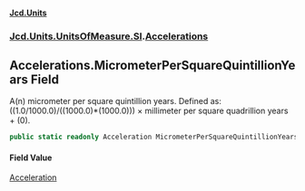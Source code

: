 #### [Jcd.Units](index.md 'index')
### [Jcd.Units.UnitsOfMeasure.SI](Jcd.Units.UnitsOfMeasure.SI.md 'Jcd.Units.UnitsOfMeasure.SI').[Accelerations](Accelerations.md 'Jcd.Units.UnitsOfMeasure.SI.Accelerations')

## Accelerations.MicrometerPerSquareQuintillionYears Field

A(n) micrometer per square quintillion years. Defined as: ((1.0/1000.0)/((1000.0)*(1000.0))) × millimeter per square quadrillion years + (0).

```csharp
public static readonly Acceleration MicrometerPerSquareQuintillionYears;
```

#### Field Value
[Acceleration](Acceleration.md 'Jcd.Units.UnitTypes.Acceleration')
